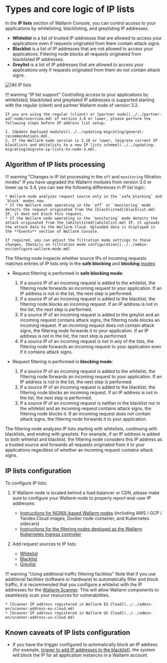 # Types and core logic of IP lists

In the **IP lists** section of Wallarm Console, you can control access to your applications by whitelisting, blacklisting, and greylisting IP addresses.

* **Whitelist** is a list of trusted IP addresses that are allowed to access your applications even if requests originated from them contain attack signs.
* **Blacklist** is a list of IP addresses that are not allowed to access your applications. Filtering node blocks all requests originated from blacklisted IP addresses.
* **Greylist** is a list of IP addresses that are allowed to access your applications only if requests originated from them do not contain attack signs.

![!All IP lists](../../images/user-guides/ip-lists/ip-lists-home-apps.png)

!!! warning "IP list support"
    Controlling access to your applications by whitelisted, blacklisted and greylisted IP addresses is supported starting with the regular (client) and partner Wallarm node of version 3.2.
    
    If you are using the regular (client) or [partner node](../../partner-waf-node/overview.md) of version 3.0 or lower, please perform the following steps before IP address list setup:

    1. [Update deployed modules](../../updating-migrating/general-recommendations.md).
    2. If the Wallarm node version is 2.18 or lower, [migrate current IP blacklists and whitelists to a new IP lists scheme](../../updating-migrating/migrate-ip-lists-to-node-3.md).

## Algorithm of IP lists processing

!!! warning "Changes in IP list processing in the `off` and `monitoring` filtration modes"
    If you have upgraded the Wallarm modules from version 3.0 or lower up to 3.4, you can see the following differences in IP list logic:

    * Wallarm node analyzes request source only in the `safe_blocking` and `block` modes now.
    * If the Wallarm node operating in the `off` or `monitoring` mode detects the request originated from the [blacklisted](blacklist.md) IP, it does not block this request.
    * If the Wallarm node operating in the `monitoring` mode detects the attack originated from the [whitelisted](whitelist.md) IP, it uploads the attack data to the Wallarm Cloud. Uploaded data is displayed in the **Events** section of Wallarm Console.

    If required, you can adjust the filtration mode settings to these changes. [Details on filtration mode configuration](../../admin-en/configure-wallarm-mode.md)

The filtering node inspects whether source IPs of incoming requests matches entries of IP lists only in the **safe blocking** and **blocking** [modes](../../admin-en/configure-wallarm-mode.md):

* Request filtering is performed in **safe blocking mode**:

    1. If a source IP of an incoming request is added to the whitelist, the filtering node forwards an incoming request to your application. If an IP address is not in the list, the next step is performed.
    2. If a source IP of an incoming request is added to the blacklist, the filtering node blocks an incoming request. If an IP address is not in the list, the next step is performed.
    3. If a source IP of an incoming request is added to the greylist and an incoming request contains attack signs, the filtering node blocks an incoming request. If an incoming request does not contain attack signs, the filtering node forwards it to your application. If an IP address is not in the list, the next step is performed.
    4. If a source IP of an incoming request is not in any of the lists, the filtering node forwards an incoming request to your application even if it contains attack signs.
* Request filtering is performed in **blocking mode**:

    1. If a source IP of an incoming request is added to the whitelist, the filtering node forwards an incoming request to your application. If an IP address is not in the list, the next step is performed.
    2. If a source IP of an incoming request is added to the blacklist, the filtering node blocks an incoming request. If an IP address is not in the list, the next step is performed.
    3. If a source IP of an incoming request is neither in the blacklist nor in the whitelist and an incoming request contains attack signs, the filtering node blocks it. If an incoming request does not contain attack signs, the filtering node forwards it to your application.

The filtering node analyzes IP lists starting with whitelists, continuing with blacklists, and ending with greylists. For example, if an IP address is added to both whitelist and blacklist, the filtering node considers this IP address as a trusted source and forwards all requests originated from it to your applications regardless of whether an incoming request contains attack signs.

## IP lists configuration

To configure IP lists:

1. If Wallarm node is located behind a load balancer or CDN, please make sure to configure your Wallarm node to properly report end-user IP addresses:

    * [Instructions for NGINX-based Wallarm nodes](../../admin-en/using-proxy-or-balancer-en.md) (including AWS / GCP / Yandex.Cloud images, Docker node container, and Kubernetes sidecars)
    * [Instructions for the filtering nodes deployed as the Wallarm Kubernetes Ingress controller](../../admin-en/configuration-guides/wallarm-ingress-controller/best-practices/report-public-user-ip.md)
2. Add request sources to IP lists:

    * [Whitelist](whitelist.md)
    * [Blacklist](blacklist.md)
    * [Greylist](greylist.md)

!!! warning "Using additional traffic filtering facilities"
    Note that if you use additional facilities (software or hardware) to automatically filter and block traffic, it is recommended that you configure a whitelist with the IP addresses for the [Wallarm Scanner](../../about-wallarm-waf/detecting-vulnerabilities.md#vulnerability-scanner). This will allow Wallarm components to seamlessly scan your resources for vulnerabilities.

    * [Scanner IP address registered in Wallarm EU Cloud](../../admin-en/scanner-address-eu-cloud.md)
    * [Scanner IP address registered in Wallarm US Cloud](../../admin-en/scanner-address-us-cloud.md)

## Known caveats of IP lists configuration

* If you have the trigger configured to automatically block an IP address (for example, [trigger to add IP addresses to the blacklist](../triggers/trigger-examples.md#blacklist-ip-if-4-or-more-attack-vectors-are-detected-in-1-hour)), the system will block the IP for all application instances in a Wallarm account.
